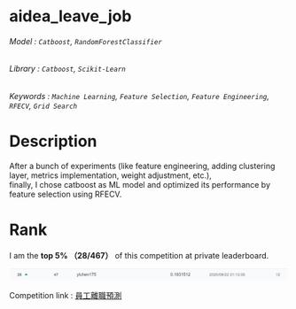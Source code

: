 # aidea_leave_job

###### Model : `Catboost`, `RandomForestClassifier`
###### Library : `Catboost`, `Scikit-Learn` 
###### Keywords : `Machine Learning`, `Feature Selection`, `Feature Engineering`, `RFECV`, `Grid Search`

# Description

After a bunch of experiments (like feature engineering, adding clustering layer, metrics implementation, weight adjustment, etc.), \
finally, I chose catboost as ML model and optimized its performance by feature selection using RFECV.

# Rank

I am the **top 5% （28/467）** of this competition at private leaderboard.

![](img/private_rank.PNG)

Competition link : [員工離職預測](https://aidea-web.tw/topic/926a5d08-c74f-453c-9e75-bad4586dd271)

